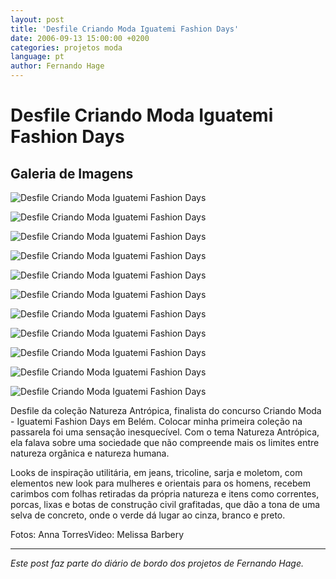 ```yaml
---
layout: post
title: 'Desfile Criando Moda Iguatemi Fashion Days'
date: 2006-09-13 15:00:00 +0200
categories: projetos moda
language: pt
author: Fernando Hage
---
```


# Desfile Criando Moda Iguatemi Fashion Days

## Galeria de Imagens

![Desfile Criando Moda Iguatemi Fashion Days](/assets/images/desfile-criando-moda-iguatemi-fashion-days-01.jpg)

![Desfile Criando Moda Iguatemi Fashion Days](/assets/images/desfile-criando-moda-iguatemi-fashion-days-02.jpg)

![Desfile Criando Moda Iguatemi Fashion Days](/assets/images/desfile-criando-moda-iguatemi-fashion-days-03.jpg)

![Desfile Criando Moda Iguatemi Fashion Days](/assets/images/desfile-criando-moda-iguatemi-fashion-days-04.jpg)

![Desfile Criando Moda Iguatemi Fashion Days](/assets/images/desfile-criando-moda-iguatemi-fashion-days-05.jpg)

![Desfile Criando Moda Iguatemi Fashion Days](/assets/images/desfile-criando-moda-iguatemi-fashion-days-06.jpg)

![Desfile Criando Moda Iguatemi Fashion Days](/assets/images/desfile-criando-moda-iguatemi-fashion-days-07.jpg)

![Desfile Criando Moda Iguatemi Fashion Days](/assets/images/desfile-criando-moda-iguatemi-fashion-days-08.jpg)

![Desfile Criando Moda Iguatemi Fashion Days](/assets/images/desfile-criando-moda-iguatemi-fashion-days-09.jpg)

![Desfile Criando Moda Iguatemi Fashion Days](/assets/images/desfile-criando-moda-iguatemi-fashion-days-10.jpg)

![Desfile Criando Moda Iguatemi Fashion Days](/assets/images/desfile-criando-moda-iguatemi-fashion-days-11.jpg)

Desfile da coleção Natureza Antrópica, finalista do concurso Criando Moda - Iguatemi Fashion Days em Belém. Colocar minha primeira coleção na passarela foi uma sensação inesquecível. Com o tema Natureza Antrópica, ela falava sobre uma sociedade que não compreende mais os limites entre natureza orgânica e natureza humana.

Looks de inspiração utilitária, em jeans, tricoline, sarja e moletom, com elementos new look para mulheres e orientais para os homens, recebem carimbos com folhas retiradas da própria natureza e itens como correntes, porcas, lixas e botas de construção civil grafitadas, que dão a tona de uma selva de concreto, onde o verde dá lugar ao cinza, branco e preto.

Fotos: Anna TorresVideo: Melissa Barbery

---

*Este post faz parte do diário de bordo dos projetos de Fernando Hage.*